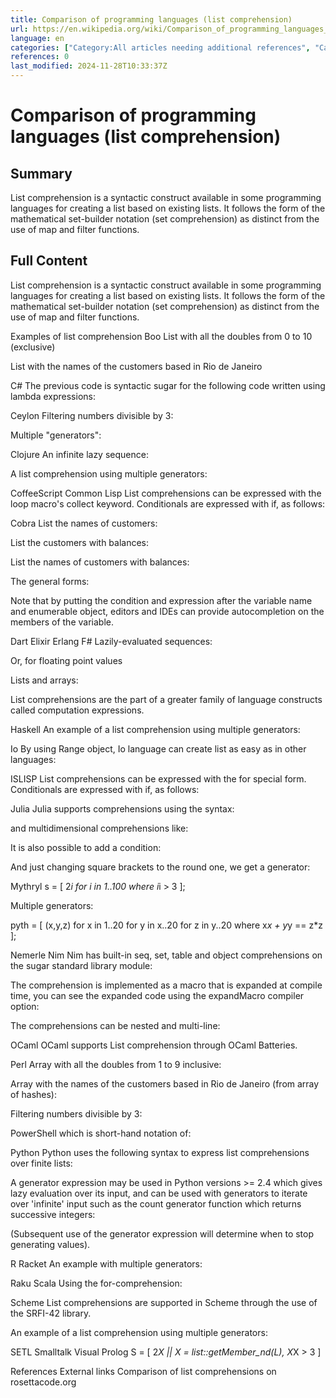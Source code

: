 ```yaml
---
title: Comparison of programming languages (list comprehension)
url: https://en.wikipedia.org/wiki/Comparison_of_programming_languages_(list_comprehension)
language: en
categories: ["Category:All articles needing additional references", "Category:Articles needing additional references from February 2009", "Category:Articles with example C Sharp code", "Category:Articles with example Haskell code", "Category:Articles with example Julia code", "Category:Articles with example Lisp (programming language) code", "Category:Articles with example Python (programming language) code", "Category:Articles with example Racket code", "Category:Articles with hatnote templates targeting a nonexistent page", "Category:Programming language comparisons"]
references: 0
last_modified: 2024-11-28T10:33:37Z
---
```


# Comparison of programming languages (list comprehension)

## Summary

List comprehension is a syntactic construct available in some programming languages for creating a list based on existing lists.  It follows the form of the mathematical set-builder notation (set comprehension) as distinct from the use of map and filter functions.

## Full Content

List comprehension is a syntactic construct available in some programming languages for creating a list based on existing lists.  It follows the form of the mathematical set-builder notation (set comprehension) as distinct from the use of map and filter functions.

Examples of list comprehension
Boo
List with all the doubles from 0 to 10 (exclusive)

List with the names of the customers based in Rio de Janeiro

C#
The previous code is syntactic sugar for the following code written using lambda expressions:

Ceylon
Filtering numbers divisible by 3:

Multiple "generators":

Clojure
An infinite lazy sequence:

A list comprehension using multiple generators:

CoffeeScript
Common Lisp
List comprehensions can be expressed with the loop macro's collect keyword. Conditionals are expressed with if, as follows:

Cobra
List the names of customers:

List the customers with balances:

List the names of customers with balances:

The general forms:

Note that by putting the condition and expression after the variable name and enumerable object, editors and IDEs can provide autocompletion on the members of the variable.

Dart
Elixir
Erlang
F#
Lazily-evaluated sequences:

Or, for floating point values

Lists and arrays:

List comprehensions are the part of a greater family of language constructs called computation expressions.

Haskell
An example of a list comprehension using multiple generators:

Io
By using Range object, Io language can create list as easy as in other languages:

ISLISP
List comprehensions can be expressed with the for special form. Conditionals are expressed with if, as follows:

Julia
Julia supports comprehensions using the syntax:

and multidimensional comprehensions like:

It is also possible to add a condition:

And just changing square brackets to the round one, we get a generator:

Mythryl
s = [ 2*i for i in 1..100 where i*i > 3 ];

Multiple generators:

 pyth = [ (x,y,z) for x in 1..20 for y in x..20 for z in y..20 where x*x + y*y == z*z ];

Nemerle
Nim
Nim has built-in seq, set, table and object comprehensions on the sugar standard library module:

The comprehension is implemented as a macro that is expanded at compile time, 
you can see the expanded code using the expandMacro compiler option:

The comprehensions can be nested and multi-line:

OCaml
OCaml supports List comprehension through OCaml Batteries.

Perl
Array with all the doubles from 1 to 9 inclusive:

Array with the names of the customers based in Rio de Janeiro (from array of hashes):

Filtering numbers divisible by 3:

PowerShell
which is short-hand notation of:

Python
Python uses the following syntax to express list comprehensions over finite lists:

A generator expression may be used in Python versions >= 2.4 which gives lazy evaluation over its input, and can be used with generators to iterate over 'infinite' input such as the count generator function which returns successive integers:

(Subsequent use of the generator expression will determine when to stop generating values).

R
Racket
An example with multiple generators:

Raku
Scala
Using the for-comprehension:

Scheme
List comprehensions are supported in Scheme through the use of the SRFI-42 library.

An example of a list comprehension using multiple generators:

SETL
Smalltalk
Visual Prolog
S = [ 2*X || X = list::getMember_nd(L), X*X > 3 ]

References
External links
Comparison of list comprehensions on rosettacode.org
